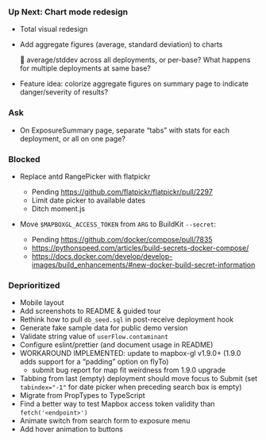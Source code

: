 ### Up Next: Chart mode redesign

* Total visual redesign

* Add aggregate figures (average, standard deviation) to charts

  🤔 average/stddev across all deployments, or per-base?
  What happens for multiple deployments at same base?

* Feature idea: colorize aggregate figures on summary page to indicate
  danger/severity of results?

### Ask

* On ExposureSummary page,
  separate “tabs” with stats for each deployment, or all on one page?

### Blocked

* Replace antd RangePicker with flatpickr

  * Pending <https://github.com/flatpickr/flatpickr/pull/2297>
  * Limit date picker to available dates
  * Ditch moment.js

* Move `$MAPBOXGL_ACCESS_TOKEN`
  from `ARG` to BuildKit `--secret`:

  * Pending <https://github.com/docker/compose/pull/7835>
  * <https://pythonspeed.com/articles/build-secrets-docker-compose/>
  * <https://docs.docker.com/develop/develop-images/build_enhancements/#new-docker-build-secret-information>

### Deprioritized

* Mobile layout
* Add screenshots to README & guided tour
* Rethink how to pull `db_seed.sql` in post-receive deployment hook
* Generate fake sample data for public demo version
* Validate string value of `userFlow.contaminant`
* Configure eslint/prettier (and document usage in README)
* WORKAROUND IMPLEMENTED: update to mapbox-gl v1.9.0+
  (1.9.0 adds support for a “padding” option on flyTo)
  * submit bug report for map fit weirdness from 1.9.0 upgrade
* Tabbing from last (empty) deployment should move focus to Submit
  (set `tabindex="-1"` for date picker when preceding search box is empty)
* Migrate from PropTypes to TypeScript
* Find a better way to test Mapbox access token validity than `fetch('<endpoint>')`
* Animate switch from search form to exposure menu
* Add hover animation to buttons
